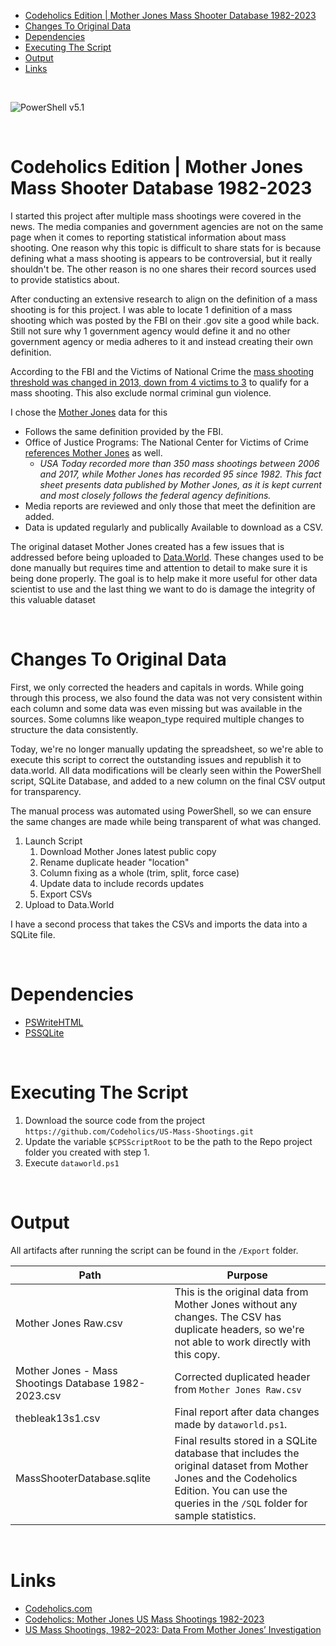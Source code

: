 
- [Codeholics Edition | Mother Jones Mass Shooter Database 1982-2023](#codeholics-edition--mother-jones-mass-shooter-database-1982-2023)
- [Changes To Original Data](#changes-to-original-data)
- [Dependencies](#dependencies)
- [Executing The Script](#executing-the-script)
- [Output](#output)
- [Links](#links)

<br>

![PowerShell v5.1](https://img.shields.io/badge/PowerShell-v5.1-blue)

<br>

# Codeholics Edition | Mother Jones Mass Shooter Database 1982-2023

I started this project after multiple mass shootings were covered in the news. The media companies and government agencies are not on the same page when it comes to reporting statistical information about mass shooting. One reason why this topic is difficult to share stats for is because defining what a mass shooting is appears to be controversial, but it really shouldn't be. The other reason is no one shares their record sources used to provide statistics about. 

After conducting an extensive research to align on the definition of a mass shooting is for this project. I was able to locate 1 definition of a mass shooting which was posted by the FBI on their .gov site a good while back. Still not sure why 1 government agency would define it and no other government agency or media adheres to it and instead creating their own definition.

According to the FBI and the Victims of National Crime the [mass shooting threshold was changed in 2013, down from 4 victims to 3](https://ovc.ojp.gov/sites/g/files/xyckuh226/files/ncvrw2018/info_flyers/fact_sheets/2018NCVRW_MassCasualty_508_QC.pdf) to qualify for a mass shooting. This also exclude normal criminal gun violence.

I chose the [Mother Jones](https://www.motherjones.com/) data for this

- Follows the same definition provided by the FBI.
- Office of Justice Programs: The National Center for Victims of Crime [references Mother Jones](https://ovc.ojp.gov/sites/g/files/xyckuh226/files/ncvrw2018/info_flyers/fact_sheets/2018NCVRW_MassCasualty_508_QC.pdf) as well. 
  - *USA Today recorded more than 350 mass shootings between 
2006 and 2017, while Mother Jones has recorded 95 since 1982. This fact 
sheet presents data published by Mother Jones, as it is kept current and 
most closely follows the federal agency definitions.*
- Media reports are reviewed and only those that meet the definition are added.
- Data is updated regularly and publically Available to download as a CSV.

The original dataset Mother Jones created has a few issues that is addressed before being uploaded to [Data.World](https://data.world/).
These changes used to be done manually but requires time and attention to detail to make sure it is being done properly. The goal is to help make it more useful for other data scientist to use and the last thing we want to do is damage the integrity of this valuable dataset

<br>

# Changes To Original Data

First, we only corrected the headers and capitals in words. While going through this process, we also found the data was not very consistent within each column and some data was even missing but was available in the sources. Some columns like weapon_type required multiple changes to structure the data consistently. 

Today, we're no longer manually updating the spreadsheet, so we're able to execute this script to correct the outstanding issues and republish it to data.world. All data modifications will be clearly seen within the PowerShell script, SQLite Database, and added to a new column on the final CSV output for transparency. 

The manual process was automated using PowerShell, so we can ensure the same changes are made while being transparent of what was changed. 

1. Launch Script
   1. Download Mother Jones latest public copy
   2. Rename duplicate header "location"
   3. Column fixing as a whole (trim, split, force case)
   4. Update data to include records updates
   5. Export CSVs
2. Upload to Data.World

I have a second process that takes the CSVs and imports the data into a SQLite file.

<br>

# Dependencies

- [PSWriteHTML](https://www.powershellgallery.com/packages/PSWriteHTML/0.0.189)
- [PSSQLite](https://www.powershellgallery.com/packages/PSSQLite/1.1.0)


<br>

# Executing The Script

1. Download the source code from the project `https://github.com/Codeholics/US-Mass-Shootings.git`
2. Update the variable `$CPSScriptRoot` to be the path to the Repo project folder you created with step 1.
3. Execute `dataworld.ps1`

<br>

# Output

All artifacts after running the script can be found in the `/Export` folder.

|Path|Purpose|
|---|---|
|Mother Jones Raw.csv|This is the original data from Mother Jones without any changes. The CSV has duplicate headers, so we're not able to work directly with this copy.|
|Mother Jones - Mass Shootings Database 1982-2023.csv|Corrected duplicated header from `Mother Jones Raw.csv`|
|thebleak13s1.csv|Final report after data changes made by `dataworld.ps1`.
|MassShooterDatabase.sqlite|Final results stored in a SQLite database that includes the original dataset from Mother Jones and the Codeholics Edition. You can use the queries in the `/SQL` folder for sample statistics.|

<br>

# Links

- [Codeholics.com](https://codeholics.com)
- [Codeholics: Mother Jones US Mass Shootings 1982-2023](https://data.world/thebleak/thebleak13s1)
- [US Mass Shootings, 1982–2023: Data From Mother Jones’ Investigation](https://www.motherjones.com/politics/2012/12/mass-shootings-mother-jones-full-data/)
